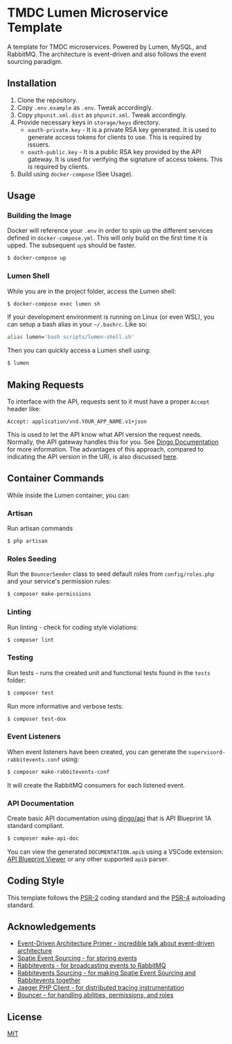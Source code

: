 # TMDC Lumen Microservice Template

A template for TMDC microservices. Powered by Lumen, MySQL, and RabbitMQ. The architecture is event-driven and also follows the event sourcing paradigm.

## Installation

1. Clone the repository.
2. Copy `.env.example` as `.env`. Tweak accordingly.
3. Copy `phpunit.xml.dist` as `phpunit.xml`. Tweak accordingly.
4. Provide necessary keys in `storage/keys` directory.
    - `oauth-private.key` - It is a private RSA key generated. It is used to generate access tokens for clients to use. This is required by issuers.
    - `oauth-public.key` - It is a public RSA key provided by the API gateway. It is used for verifying the signature of access tokens. This is required by clients.
5. Build using `docker-compose` (See Usage).

## Usage

### Building the Image

Docker will reference your `.env` in order to spin up the different services defined in `docker-compose.yml`. This will only build on the first time it is upped. The subsequent `up`s should be faster.

```bash
$ docker-compose up
```

### Lumen Shell

While you are in the project folder, access the Lumen shell:

```bash
$ docker-compose exec lumen sh
```

If your development environment is running on Linux (or even WSL), you can setup a bash alias in your `~/.bashrc`. Like so:

```bash
alias lumen='bash scripts/lumen-shell.sh'
```

Then you can quickly access a Lumen shell using:

```bash
$ lumen
```

## Making Requests

To interface with the API, requests sent to it must have a proper `Accept` header like:

```
Accept: application/vnd.YOUR_APP_NAME.v1+json
```

This is used to let the API know what API version the request needs. Normally, the API gateway handles this for you. See [Dingo Documentation](https://github.com/dingo/api/wiki/Making-Requests-To-Your-API) for more information. The advantages of this approach, compared to indicating the API version in the URI, is also discussed [here](https://restfulapi.net/versioning/).

## Container Commands

While inside the Lumen container, you can:

### Artisan

Run artisan commands

```bash
$ php artisan
```

### Roles Seeding

Run the `BouncerSeeder` class to seed default roles from `config/roles.php` and your service's permission rules:

```bash
$ composer make-permissions
```

### Linting

Run linting - check for coding style violations:

```bash
$ composer lint
```

### Testing

Run tests - runs the created unit and functional tests found in the `tests` folder:

```bash
$ composer test
```

Run more informative and verbose tests:

```bash
$ composer test-dox
```

### Event Listeners

When event listeners have been created, you can generate the `supervisord-rabbitevents.conf` using:

```bash
$ composer make-rabbitevents-conf
```

It will create the RabbitMQ consumers for each listened event.

### API Documentation

Create basic API documentation using [dingo/api](https://github.com/dingo/api/wiki/API-Blueprint-Documentation) that is API Blueprint 1A standard compliant.

```bash
$ composer make-api-doc
```

You can view the generated `DOCUMENTATION.apib` using a VSCode extension: [API Blueprint Viewer](https://marketplace.visualstudio.com/items?itemName=develiteio.api-blueprint-viewer) or any other supported `apib` parser.

## Coding Style

This template follows the [PSR-2](https://www.php-fig.org/psr/psr-2/) coding standard and the [PSR-4](https://www.php-fig.org/psr/psr-4/) autoloading standard.

## Acknowledgements

-   [Event-Driven Architecture Primer - incredible talk about event-driven architecture](https://www.youtube.com/watch?v=STKCRSUsyP0)
-   [Spatie Event Sourcing - for storing events](https://spatie.be/docs/laravel-event-sourcing/v5/introduction)
-   [Rabbitevents - for broadcasting events to RabbitMQ](https://nuwber.github.io/rabbitevents/)
-   [Rabbitevents Sourcing - for making Spatie Event Sourcing and Rabbitevents together](https://github.com/jg-rivera/laravel-rabbitevents-sourcing)
-   [Jaeger PHP Client - for distributed tracing instrumentation](https://github.com/jonahgeorge/jaeger-client-php)
-   [Bouncer - for handling abilities, permissions, and roles](https://github.com/JosephSilber/bouncer)

## License

[MIT](https://choosealicense.com/licenses/mit/)
